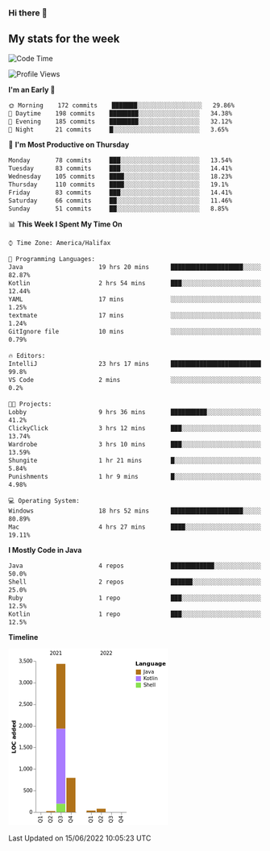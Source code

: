 ### Hi there 👋

## My stats for the week
<!--START_SECTION:waka-->
![Code Time](http://img.shields.io/badge/Code%20Time-275%20hrs%2042%20mins-blue)

![Profile Views](http://img.shields.io/badge/Profile%20Views-0-blue)

**I'm an Early 🐤** 

```text
🌞 Morning    172 commits    ███████░░░░░░░░░░░░░░░░░░   29.86% 
🌆 Daytime    198 commits    ████████░░░░░░░░░░░░░░░░░   34.38% 
🌃 Evening    185 commits    ████████░░░░░░░░░░░░░░░░░   32.12% 
🌙 Night      21 commits     █░░░░░░░░░░░░░░░░░░░░░░░░   3.65%

```
📅 **I'm Most Productive on Thursday** 

```text
Monday       78 commits     ███░░░░░░░░░░░░░░░░░░░░░░   13.54% 
Tuesday      83 commits     ███░░░░░░░░░░░░░░░░░░░░░░   14.41% 
Wednesday    105 commits    ████░░░░░░░░░░░░░░░░░░░░░   18.23% 
Thursday     110 commits    ████░░░░░░░░░░░░░░░░░░░░░   19.1% 
Friday       83 commits     ███░░░░░░░░░░░░░░░░░░░░░░   14.41% 
Saturday     66 commits     ██░░░░░░░░░░░░░░░░░░░░░░░   11.46% 
Sunday       51 commits     ██░░░░░░░░░░░░░░░░░░░░░░░   8.85%

```


📊 **This Week I Spent My Time On** 

```text
⌚︎ Time Zone: America/Halifax

💬 Programming Languages: 
Java                     19 hrs 20 mins      ████████████████████░░░░░   82.87% 
Kotlin                   2 hrs 54 mins       ███░░░░░░░░░░░░░░░░░░░░░░   12.44% 
YAML                     17 mins             ░░░░░░░░░░░░░░░░░░░░░░░░░   1.25% 
textmate                 17 mins             ░░░░░░░░░░░░░░░░░░░░░░░░░   1.24% 
GitIgnore file           10 mins             ░░░░░░░░░░░░░░░░░░░░░░░░░   0.79%

🔥 Editors: 
IntelliJ                 23 hrs 17 mins      █████████████████████████   99.8% 
VS Code                  2 mins              ░░░░░░░░░░░░░░░░░░░░░░░░░   0.2%

🐱‍💻 Projects: 
Lobby                    9 hrs 36 mins       ██████████░░░░░░░░░░░░░░░   41.2% 
ClickyClick              3 hrs 12 mins       ███░░░░░░░░░░░░░░░░░░░░░░   13.74% 
Wardrobe                 3 hrs 10 mins       ███░░░░░░░░░░░░░░░░░░░░░░   13.59% 
Shungite                 1 hr 21 mins        █░░░░░░░░░░░░░░░░░░░░░░░░   5.84% 
Punishments              1 hr 9 mins         █░░░░░░░░░░░░░░░░░░░░░░░░   4.98%

💻 Operating System: 
Windows                  18 hrs 52 mins      ████████████████████░░░░░   80.89% 
Mac                      4 hrs 27 mins       ████░░░░░░░░░░░░░░░░░░░░░   19.11%

```

**I Mostly Code in Java** 

```text
Java                     4 repos             ████████████░░░░░░░░░░░░░   50.0% 
Shell                    2 repos             ██████░░░░░░░░░░░░░░░░░░░   25.0% 
Ruby                     1 repo              ███░░░░░░░░░░░░░░░░░░░░░░   12.5% 
Kotlin                   1 repo              ███░░░░░░░░░░░░░░░░░░░░░░   12.5%

```


**Timeline**

![Chart not found](https://raw.githubusercontent.com/lyndseyy/lyndseyy/main/charts/bar_graph.png) 


 Last Updated on 15/06/2022 10:05:23 UTC
<!--END_SECTION:waka-->
